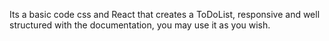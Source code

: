 Its a basic code css and React that creates a ToDoList, responsive and well structured with the documentation, you may use it as you wish.
